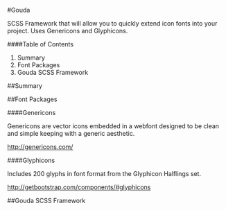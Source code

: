 #Gouda

SCSS Framework that will allow you to quickly extend icon fonts into your project. Uses Genericons and Glyphicons.

####Table of Contents

1. Summary
2. Font Packages
3. Gouda SCSS Framework

##Summary

##Font Packages

####Genericons

Genericons are vector icons embedded in a webfont designed to be clean and simple keeping with a generic aesthetic.

http://genericons.com/

####Glyphicons

Includes 200 glyphs in font format from the Glyphicon Halflings set.

http://getbootstrap.com/components/#glyphicons

##Gouda SCSS Framework